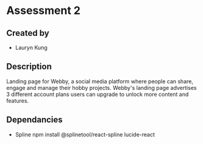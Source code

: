 # Assessment 2

## Created by
- Lauryn Kung

## Description
 Landing page for Webby, a social media platform where people can share, engage and manage their hobby projects. Webby's landing page advertises 3 different account plans users can upgrade to unlock more content and features.

## Dependancies
- Spline
    npm install @splinetool/react-spline lucide-react